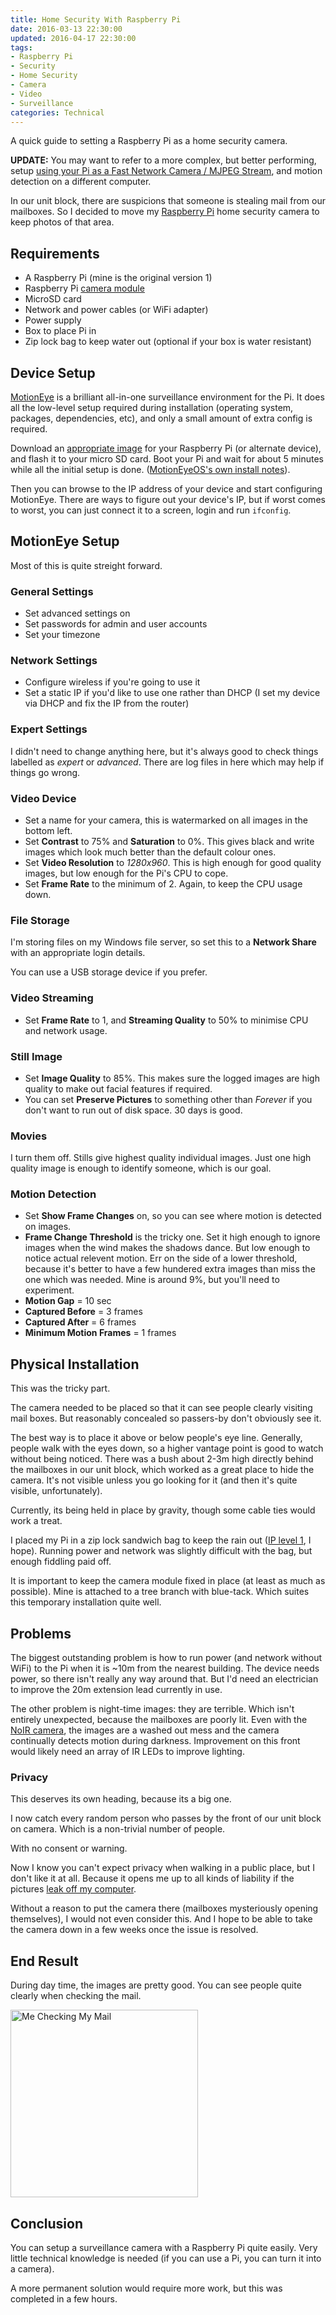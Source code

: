 ```yaml
---
title: Home Security With Raspberry Pi
date: 2016-03-13 22:30:00 
updated: 2016-04-17 22:30:00
tags:
- Raspberry Pi
- Security
- Home Security
- Camera
- Video 
- Surveillance
categories: Technical
---
```


A quick guide to setting a Raspberry Pi as a home security camera.

<!-- more --> 

**UPDATE:** You may want to refer to a more complex, but better performing, setup [using your Pi as a Fast Network Camera / MJPEG Stream](/2016-04-17/RaspberryPi-As-A-Simple-MJPEG-Camera.html), and motion detection on a different computer.  

In our unit block, there are suspicions that someone is stealing mail from our mailboxes.
So I decided to move my [Raspberry Pi](https://www.raspberrypi.org/) home security camera to keep photos of that area.

## Requirements

* A Raspberry Pi (mine is the original version 1)
* Raspberry Pi [camera module](https://www.raspberrypi.org/products/camera-module/)
* MicroSD card
* Network and power cables (or WiFi adapter)
* Power supply
* Box to place Pi in
* Zip lock bag to keep water out (optional if your box is water resistant)

## Device Setup

[MotionEye](https://github.com/ccrisan/motioneyeos) is a brilliant all-in-one surveillance environment for the Pi.
It does all the low-level setup required during installation (operating system, packages, dependencies, etc), and only a small amount of extra config is required.

Download an [appropriate image](https://github.com/ccrisan/motioneyeos/wiki/Supported-Devices) for your Raspberry Pi (or alternate device), and flash it to your micro SD card. 
Boot your Pi and wait for about 5 minutes while all the initial setup is done.
([MotionEyeOS's own install notes](https://github.com/ccrisan/motioneyeos/wiki/Installation)).

Then you can browse to the IP address of your device and start configuring MotionEye.
There are ways to figure out your device's IP, but if worst comes to worst, you can just connect it to a screen, login and run `ifconfig`.


## MotionEye Setup

Most of this is quite streight forward.

### General Settings

* Set advanced settings on
* Set passwords for admin and user accounts
* Set your timezone

### Network Settings

* Configure wireless if you're going to use it
* Set a static IP if you'd like to use one rather than DHCP (I set my device via DHCP and fix the IP from the router)

### Expert Settings

I didn't need to change anything here, but it's always good to check things labelled as *expert* or *advanced*.
There are log files in here which may help if things go wrong.

### Video Device

* Set a name for your camera, this is watermarked on all images in the bottom left.
* Set **Contrast** to 75% and **Saturation** to 0%. This gives black and write images which look much better than the default colour ones.
* Set **Video Resolution** to *1280x960*. This is high enough for good quality images, but low enough for the Pi's CPU to cope.  
* Set **Frame Rate** to the minimum of 2. Again, to keep the CPU usage down.

### File Storage

I'm storing files on my Windows file server, so set this to a **Network Share** with an appropriate login details.

You can use a USB storage device if you prefer.

### Video Streaming

* Set **Frame Rate** to 1, and **Streaming Quality** to 50% to minimise CPU and network usage.

### Still Image

* Set **Image Quality** to 85%. This makes sure the logged images are high quality to make out facial features if required.  
* You can set **Preserve Pictures** to something other than *Forever* if you don't want to run out of disk space. 30 days is good.

### Movies

I turn them off. Stills give highest quality individual images.
Just one high quality image is enough to identify someone, which is our goal.

### Motion Detection

* Set **Show Frame Changes** on, so you can see where motion is detected on images.
* **Frame Change Threshold** is the tricky one. Set it high enough to ignore images when the wind makes the shadows dance. But low enough to notice actual relevent motion. Err on the side of a lower threshold, because it's better to have a few hundered extra images than miss the one which was needed. Mine is around 9%, but you'll need to experiment.  
* **Motion Gap** = 10 sec
* **Captured Before** = 3 frames
* **Captured After** = 6 frames
* **Minimum Motion Frames** = 1 frames 



## Physical Installation

This was the tricky part.

The camera needed to be placed so that it can see people clearly visiting mail boxes.
But reasonably concealed so passers-by don't obviously see it.

The best way is to place it above or below people's eye line.
Generally, people walk with the eyes down, so a higher vantage point is good to watch without being noticed. 
There was a bush about 2-3m high directly behind the mailboxes in our unit block, which worked as a great place to hide the camera.
It's not visible unless you go looking for it (and then it's quite visible, unfortunately).

Currently, its being held in place by gravity, though some cable ties would work a treat. 

I placed my Pi in a zip lock sandwich bag to keep the rain out ([IP level 1](https://en.wikipedia.org/wiki/IP_Code), I hope).
Running power and network was slightly difficult with the bag, but enough fiddling paid off.

It is important to keep the camera module fixed in place (at least as much as possible).
Mine is attached to a tree branch with blue-tack.
Which suites this temporary installation quite well.

## Problems

The biggest outstanding problem is how to run power (and network without WiFi) to the Pi when it is ~10m from the nearest building.
The device needs power, so there isn't really any way around that.
But I'd need an electrician to improve the 20m extension lead currently in use.

The other problem is night-time images: they are terrible.
Which isn't entirely unexpected, because the mailboxes are poorly lit.
Even with the [NoIR camera](https://www.raspberrypi.org/products/pi-noir-camera/), the images are a washed out mess and the camera continually detects motion during darkness.
Improvement on this front would likely need an array of IR LEDs to improve lighting.  

### Privacy

This deserves its own heading, because its a big one.

I now catch every random person who passes by the front of our unit block on camera.
Which is a non-trivial number of people.

With no consent or warning.

Now I know you can't expect privacy when walking in a public place, but I don't like it at all.
Because it opens me up to all kinds of liability if the pictures [leak off my computer](https://www.shodan.io/).

Without a reason to put the camera there (mailboxes mysteriously opening themselves), I would not even consider this.
And I hope to be able to take the camera down in a few weeks once the issue is resolved.

 
## End Result

During day time, the images are pretty good.
You can see people quite clearly when checking the mail.

<img src="/images/Home-Security-With-Raspberry-Pi/mailbox-view.jpg" class="" width=300 height=300 alt="Me Checking My Mail" />

  


## Conclusion

You can setup a surveillance camera with a Raspberry Pi quite easily.
Very little technical knowledge is needed (if you can use a Pi, you can turn it into a camera).

A more permanent solution would require more work, but this was completed in a few hours. 